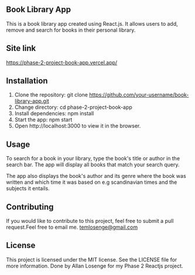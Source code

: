 ## Book Library App
This is a book library app created using React.js. It allows users to add, remove and search for books in their personal library.

## Site link
https://phase-2-project-book-app.vercel.app/

## Installation
1. Clone the repository: git clone https://github.com/your-username/book-library-app.git
2. Change directory: cd phase-2-project-book-app
3. Install dependencies: npm install
4. Start the app: npm start
5. Open http://localhost:3000 to view it in the browser.
## Usage

To search for a book in your library, type the book's title or author in the search bar. The app will display all books that match your search query.

The app also displays the book's author and its genre where the book was written and which time it was based on e.g scandinavian times and the subjects it entails.

## Contributing
If you would like to contribute to this project, feel free to submit a pull request.Feel free to email me. temlosenge@gmail.com

## License
This project is licensed under the MIT license. See the LICENSE file for more information.
Done by Allan Losenge for my Phase 2 Reactjs project.